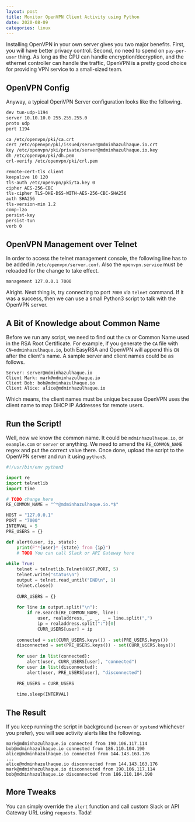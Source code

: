 ```yaml
---
layout: post
title: Monitor OpenVPN Client Activity using Python
date: 2020-08-09
categories: linux
---
```

Installing OpenVPN in your own server gives you two major benefits. First, you will have better privacy control. Second, no need to spend on `pay-per-user` thing. As long as the CPU can handle encryption/decryption, and the ethernet controller can handle the traffic, OpenVPN is a pretty good choice for providing VPN service to a small-sized team.

## OpenVPN Config

Anyway, a typical OpenVPN Server configuration looks like the following.

```bash
dev tun-udp-1194
server 10.10.10.0 255.255.255.0
proto udp
port 1194

ca /etc/openvpn/pki/ca.crt
cert /etc/openvpn/pki/issued/server@mdminhazulhaque.io.crt
key /etc/openvpn/pki/private/server@mdminhazulhaque.io.key
dh /etc/openvpn/pki/dh.pem
crl-verify /etc/openvpn/pki/crl.pem

remote-cert-tls client
keepalive 10 120
tls-auth /etc/openvpn/pki/ta.key 0
cipher AES-256-CBC
tls-cipher TLS-DHE-DSS-WITH-AES-256-CBC-SHA256
auth SHA256
tls-version-min 1.2
comp-lzo
persist-key
persist-tun
verb 0
```

## OpenVPN Management over Telnet

In order to access the telnet management console, the following line has to be added in `/etc/openvpn/server.conf`. Also the `openvpn.service` must be reloaded for the change to take effect.

```
management 127.0.0.1 7000
```

Alright. Next thing is, try connecting to port `7000` via `telnet` command. If it was a success, then we can use a small Python3 script to talk with the OpenVPN server.

## A Bit of Knowledge about Common Name

Before we run any script, we need to find out the `CN` or Common Name used in the RSA Root Certificate. For example, if you generate the `CA` file with `CN=mdminhazulhaque.io`, both EasyRSA and OpenVPN will append this `CN` after the client's name. A sample server and client names could be as follows.

```
Server: server@mdminhazulhaque.io
Client Mark: mark@mdminhazulhaque.io
Client Bob: bob@mdminhazulhaque.io
Client Alice: alice@mdminhazulhaque.io
```

Which means, the client names must be unique because OpenVPN uses the client name to map DHCP IP Addresses for remote users.

## Run the Script!

Well, now we know the common name. It could be `mdminhazulhaque.io`, or `example.com` or `server` or anything. We need to amend the `RE_COMMON_NAME` regex and put the correct value there. Once done, upload the script to the OpenVPN server and run it using `python3`.

```python
#!/usr/bin/env python3

import re
import telnetlib
import time

# TODO change here
RE_COMMON_NAME = "^*@mdminhazulhaque.io.*$"

HOST = "127.0.0.1"
PORT = "7000"
INTERVAL = 5
PRE_USERS = {}

def alert(user, ip, state):
    print(F"*{user}* {state} from {ip}")
    # TODO You can call Slack or API Gateway here
    
while True:
    telnet = telnetlib.Telnet(HOST,PORT, 5)
    telnet.write("status\n")
    output = telnet.read_until("END\n", 1)
    telnet.close()
    
    CURR_USERS = {}
    
    for line in output.split("\n"):
        if re.search(RE_COMMON_NAME, line):
            user, realaddress, _, _, _ = line.split(",")
            ip = realaddress.split(":")[0]
            CURR_USERS[user] = ip
    
    connected = set(CURR_USERS.keys()) - set(PRE_USERS.keys())
    disconnected = set(PRE_USERS.keys()) - set(CURR_USERS.keys())
    
    for user in list(connected):
        alert(user, CURR_USERS[user], "connected")
    for user in list(disconnected):
        alert(user, PRE_USERS[user], "disconnected")
    
    PRE_USERS = CURR_USERS    
    
    time.sleep(INTERVAL)
```

## The Result

If you keep running the script in background (`screen` or `systemd` whichever you prefer), you will see activity alerts like the following.

```
mark@mdminhazulhaque.io connected from 190.106.117.114
bob@mdminhazulhaque.io connected from 186.110.104.190
alice@mdminhazulhaque.io connected from 144.143.163.176
...
alice@mdminhazulhaque.io disconnected from 144.143.163.176
mark@mdminhazulhaque.io disconnected from 190.106.117.114
bob@mdminhazulhaque.io disconnected from 186.110.104.190
```

## More Tweaks

You can simply override the `alert` function and call custom Slack or API Gateway URL using `requests`. Tada!
